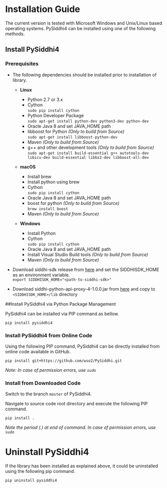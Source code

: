 # Installation Guide

The current version is tested with Microsoft Windows and Unix/Linux based operating systems. 
PySiddhi4 can be installed using one of the following methods.

## Install PySiddhi4

### Prerequisites

- The following dependencies should be installed prior to installation of library.
    - **Linux**
        - Python 2.7 or 3.x
        - Cython <br/> `sudo pip install cython`
        - Python Developer Package <br/> `sudo apt-get install python-dev python3-dev python-dev`
        - Oracle Java 8 and set JAVA_HOME path
        - libboost for Python _(Only to build from Source)_ <br/>`sudo apt-get install libboost-python-dev` 
        - Maven _(Only to build from Source)_
        - g++ and other development tools _(Only to build from Source)_ <br/>
            `sudo apt-get install build-essential g++ autotools-dev libicu-dev build-essential libbz2-dev libboost-all-dev`

    - **macOS**
        - Install brew
        - Install python using brew
        - Cython <br/> `sudo pip install cython`
        - Oracle Java 8 and set JAVA_HOME path
        - boost for python _(Only to build from Source)_ <br/> `brew install boost`
        - Maven _(Only to build from Source)_

    - **Windows**
        - Install Python 
        - Cython <br/>`sudo pip install cython`
        - Oracle Java 8 and set JAVA_HOME path
        - Install Visual Studio Build tools _(Only to build from Source)_
        - Maven _(Only to build from Source)_

- Download siddhi-sdk release from [here](https://github.com/wso2/siddhi-sdk/releases) and set the SIDDHISDK_HOME as an environment variable. <br/> `export SIDDHISDK_HOME="<path-to-siddhi-sdk>"`
- Download siddhi-python-api-proxy-4-1.0.0.jar from [here](https://github.com/wso2/PySiddhi/releases) and copy to `<SIDDHISDK_HOME>/lib` directory

##Install PySiddhi4 via Python Package Management

PySiddhi4 can be installed via PIP command as bellow.

```
pip install pysiddhi4
```

### Install PySiddhi4 from Online Code

Using the following PIP command, PySiddhi4 can be directly installed from online code available in GitHub.
```
pip install git+https://github.com/wso2/PySiddhi.git
```
*Note: In case of permission errors, use `sudo`*

### Install from Downloaded Code
Switch to the branch `master` of PySiddhi4.

Navigate to source code root directory and execute the following PIP command.
```
pip install .
```
*Note the period (.) at end of command. In case of permission errors, use `sudo`*

# Uninstall PySiddhi4
If the library has been installed as explained above, it could be uninstalled using the following pip command.
```
pip uninstall pysiddhi4
```
